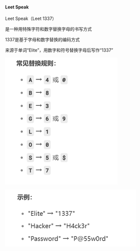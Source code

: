 #### Leet Speak

Leet Speak（Leet 1337）

是一种用特殊字符和数字替换字母的书写方式

1337是基于字母和数字替换的编码方式

来源于单词“Elite”，用数字和符号替换字母后写作“1337”

![image-20250309170330769](./assets/image-20250309170330769.png)

![image-20250309170332686](./assets/image-20250309170332686.png)